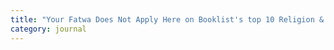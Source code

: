 ```yaml
---
title: "Your Fatwa Does Not Apply Here on Booklist's top 10 Religion & Spirituality Books"
category: journal
---
```

